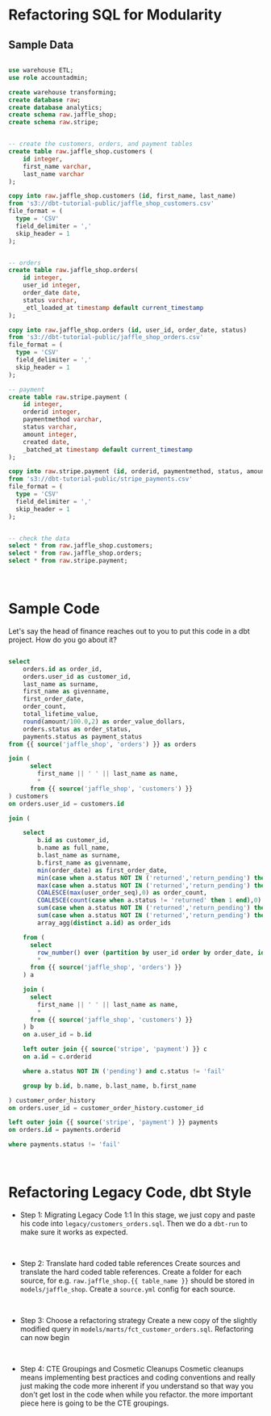 # Refactoring SQL for Modularity 

## Sample Data

```sql 

use warehouse ETL;
use role accountadmin;

create warehouse transforming;
create database raw;
create database analytics;
create schema raw.jaffle_shop;
create schema raw.stripe;


-- create the customers, orders, and payment tables 
create table raw.jaffle_shop.customers ( 
    id integer,
    first_name varchar,
    last_name varchar
);

copy into raw.jaffle_shop.customers (id, first_name, last_name)
from 's3://dbt-tutorial-public/jaffle_shop_customers.csv'
file_format = (
  type = 'CSV'
  field_delimiter = ','
  skip_header = 1
);


-- orders
create table raw.jaffle_shop.orders( 
    id integer,
    user_id integer,
    order_date date,
    status varchar,
    _etl_loaded_at timestamp default current_timestamp
);

copy into raw.jaffle_shop.orders (id, user_id, order_date, status)
from 's3://dbt-tutorial-public/jaffle_shop_orders.csv'
file_format = (
  type = 'CSV'
  field_delimiter = ','
  skip_header = 1
);

-- payment
create table raw.stripe.payment ( 
    id integer,
    orderid integer,
    paymentmethod varchar,
    status varchar,
    amount integer,
    created date,
    _batched_at timestamp default current_timestamp
);

copy into raw.stripe.payment (id, orderid, paymentmethod, status, amount, created)
from 's3://dbt-tutorial-public/stripe_payments.csv'
file_format = (
  type = 'CSV'
  field_delimiter = ','
  skip_header = 1
);


-- check the data 
select * from raw.jaffle_shop.customers;
select * from raw.jaffle_shop.orders;
select * from raw.stripe.payment;

```

<br/>

# Sample Code 
Let's say the head of finance reaches out to you to put this code in a dbt project. How do you go about it? 

```sql 

select 
    orders.id as order_id,
    orders.user_id as customer_id,
    last_name as surname,
    first_name as givenname,
    first_order_date,
    order_count,
    total_lifetime_value,
    round(amount/100.0,2) as order_value_dollars,
    orders.status as order_status,
    payments.status as payment_status
from {{ source('jaffle_shop', 'orders') }} as orders

join (
      select 
        first_name || ' ' || last_name as name, 
        * 
      from {{ source('jaffle_shop', 'customers') }}
) customers
on orders.user_id = customers.id

join (

    select 
        b.id as customer_id,
        b.name as full_name,
        b.last_name as surname,
        b.first_name as givenname,
        min(order_date) as first_order_date,
        min(case when a.status NOT IN ('returned','return_pending') then order_date end) as first_non_returned_order_date,
        max(case when a.status NOT IN ('returned','return_pending') then order_date end) as most_recent_non_returned_order_date,
        COALESCE(max(user_order_seq),0) as order_count,
        COALESCE(count(case when a.status != 'returned' then 1 end),0) as non_returned_order_count,
        sum(case when a.status NOT IN ('returned','return_pending') then ROUND(c.amount/100.0,2) else 0 end) as total_lifetime_value,
        sum(case when a.status NOT IN ('returned','return_pending') then ROUND(c.amount/100.0,2) else 0 end)/NULLIF(count(case when a.status NOT IN ('returned','return_pending') then 1 end),0) as avg_non_returned_order_value,
        array_agg(distinct a.id) as order_ids

    from (
      select 
        row_number() over (partition by user_id order by order_date, id) as user_order_seq,
        *
      from {{ source('jaffle_shop', 'orders') }}
    ) a

    join ( 
      select 
        first_name || ' ' || last_name as name, 
        * 
      from {{ source('jaffle_shop', 'customers') }}
    ) b
    on a.user_id = b.id

    left outer join {{ source('stripe', 'payment') }} c
    on a.id = c.orderid

    where a.status NOT IN ('pending') and c.status != 'fail'

    group by b.id, b.name, b.last_name, b.first_name

) customer_order_history
on orders.user_id = customer_order_history.customer_id

left outer join {{ source('stripe', 'payment') }} payments
on orders.id = payments.orderid

where payments.status != 'fail'
```

<br/>


# Refactoring Legacy Code, dbt Style
- Step 1: Migrating Legacy Code 1:1
  In this stage, we just copy and paste his code into `legacy/customers_orders.sql`. Then we do a `dbt-run` to make sure it works as expected.

<br/>

- Step 2: Translate hard coded table references 
  Create sources and translate the hard coded table references. Create a folder for each source, for e.g. `raw.jaffle_shop.{{ table_name }}` should be stored in `models/jaffle_shop`. Create a `source.yml` config for each source.

<br/>

- Step 3: Choose a refactoring strategy
  Create a new copy of the slightly modified query in `models/marts/fct_customer_orders.sql`. Refactoring can now begin

<br/>

- Step 4: CTE Groupings and Cosmetic Cleanups 
  Cosmetic cleanups means implementing best practices and coding conventions and really just making the code more inherent if you understand so that way you don't get lost in the code when while you refactor. the more important piece here is going to be the CTE groupings.

